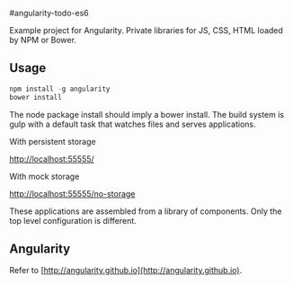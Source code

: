 #angularity-todo-es6

Example project for Angularity. Private libraries for JS, CSS, HTML loaded by NPM or Bower.

## Usage

```javascript
npm install -g angularity
bower install
```

The node package install should imply a bower install. The build system is gulp with a default task that watches files
and serves applications.

With persistent storage

[http://localhost:55555/](http://localhost:55555/)

With mock storage

[http://localhost:55555/no-storage](http://localhost:55555/no-storage)

These applications are assembled from a library of components. Only the top level configuration is different.

## Angularity

Refer to [http://angularity.github.io](http://angularity.github.io).
